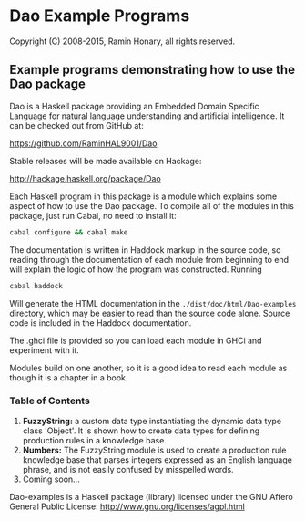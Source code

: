 # Dao Example Programs
Copyright (C) 2008-2015, Ramin Honary, all rights reserved.

## Example programs demonstrating how to use the Dao package

Dao is a Haskell package providing an Embedded Domain Specific
Language for natural language understanding and artificial
intelligence. It can be checked out from GitHub at:

https://github.com/RaminHAL9001/Dao

Stable releases will be made available on Hackage:

http://hackage.haskell.org/package/Dao

Each Haskell program in this package is a module which explains some
aspect of how to use the Dao package. To compile all of the modules in
this package, just run Cabal, no need to install it:

```bash
cabal configure && cabal make
```

The documentation is written in Haddock markup in the source code, so
reading through the documentation of each module from beginning to end
will explain the logic of how the program was constructed. Running

```bash
cabal haddock
```

Will generate the HTML documentation in the
`./dist/doc/html/Dao-examples` directory, which may be easier to read
than the source code alone. Source code is included in the Haddock
documentation.

The .ghci file is provided so you can load each module in GHCi and
experiment with it.

Modules build on one another, so it is a good idea to read each module
as though it is a chapter in a book.

### Table of Contents

1. **FuzzyString:** a custom data type instantiating the dynamic data
   type class 'Object'. It is shown how to create data types for
   defining production rules in a knowledge base.
2. **Numbers:** The FuzzyString module is used to create a production
   rule knowledge base that parses integers expressed as an English
   language phrase, and is not easily confused by misspelled words.
3. Coming soon...

Dao-examples is a Haskell package (library) licensed under the GNU
Affero General Public License:
	http://www.gnu.org/licenses/agpl.html

